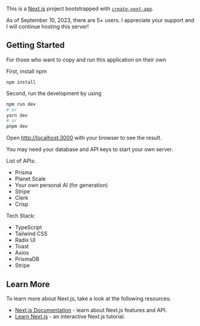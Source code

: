 This is a [Next.js](https://nextjs.org/) project bootstrapped with [`create-next-app`](https://github.com/vercel/next.js/tree/canary/packages/create-next-app).

As of September 10, 2023, there are 5+ users. I appreciate your support and I will continue hosting this server!

## Getting Started

For those who want to copy and run this application on their own

First, install npm

```
npm install
```

Second, run the development by using

```bash
npm run dev
# or
yarn dev
# or
pnpm dev
```

Open [http://localhost:3000](http://localhost:3000) with your browser to see the result.

You may need your database and API keys to start your own server.

List of APIs:
- Prisma
- Planet Scale
- Your own personal AI (for generation)
- Stripe
- Clerk
- Crisp

Tech Stack:
- TypeScript
- Tailwind CSS
- Radix UI
- Toast
- Axios
- PrismaDB
- Stripe

## Learn More

To learn more about Next.js, take a look at the following resources:

- [Next.js Documentation](https://nextjs.org/docs) - learn about Next.js features and API.
- [Learn Next.js](https://nextjs.org/learn) - an interactive Next.js tutorial.
